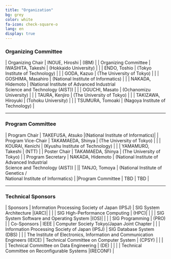 ```yaml
---
title: "Organization"
bg: grey
color: white
fa-icon: check-square-o
lang: en
display: true
---
```


### Organizing Committee

| Organizing Chair | INOUE, Hiroshi | (IBM) | 
| Organizing Committee | IWASHITA, Takeshi | (Hokkaido University) |
| | ENDO, Toshio | (Tokyo Institute of Technology) |
| | GODA, Kazuo | (The University of Tokyo) |
| | GOSHIMA, Masahiro | (National Institute of Informatics) |
| | NAKADA, Hidemoto | (National Institute of Advanced Industrial<br/> Science and Technology (AIST)) |
| | OGUCHI, Masato | (Ochanomizu University) |
| | TAURA, Kenjiro | (The University of Tokyo) |
| | TAKIZAWA, Hiroyuki | (Tohoku University) |
| | TSUMURA, Tomoaki | (Nagoya Institute of Technology) |

---

### Program Committee

| Program Chair | TAKEFUSA, Atsuko |(National Institute of Informatics)|
| Program Vice-Chair | TAKAMAEDA, Shinya | (The University of Tokyo) |
| |   KOURAI, Kenichi | (Kyushu Institute of Technology) |
| |   YAMAMURO, Takeshi | (NTT) |
| Poster Chair |  TAKAMAEDA, Shinya | (The University of Tokyo) |
| Program Secretary | NAKADA, Hidemoto | (National Institute of Advanced Industrial<br/> Science and Technology (AIST)) |
||   TANJO, Tomoya | (National Institute of Genetics /<br/> National Institute of Informatics) |
|Program Committee | TBD | TBD |



---
### Technical Sponsors

<!-- 
|主催	|(社) 情報処理学会|	システム・アーキテクチャ研究会|(ARC)|
| | |ハイパフォーマンスコンピューティング研究会	|(HPC)|
| | |システムソフトウェアとオペレーティング・システム研究会	|(OS)|
| | |プログラミング研究会	|(PRO)|
|共催	|IEEE|	Computer Society Tokyo/Japan Joint Chapter| |	
|協賛|	(社) 情報処理学会|	データベースシステム研究会	|(DBS)|
|| 電子情報通信学会| コンピュータシステム研究専門委員会	|(CPSY)|
|| |データ工学研究専門委員会	|(DE)|
|| |リコンフィギャラブルシステム研究専門委員会	|(RECONF)|

-->

| Sponsors	| Information Processing Society of Japan (IPSJ) | SIG System Architecture	|(ARC)| 
| | | SIG High-Performance Computing	| (HPC)| 
| | | SIG System Software and Operating System	|(OS)|
| | | SIG Programming	| (PRO) |
| Co-Sponsors | IEEE | Computer Society Tokyo/Japan Joint Chapter	| 
| | Information Processing Society of Japan (IPSJ) |	SIG Database System	(DBS) |
| | The Institute of Electronics, Information and Communication Engineers (IEICE) | Technical Committee on Computer System	| (CPSY) |
| | | Technical Committee on Data Engineering	| (DE) |
| | | Technical Committee on Reconfigurable Systems |(RECONF) |